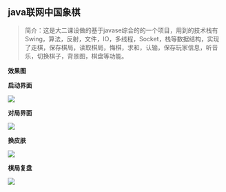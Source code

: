 ## java联网中国象棋

> 简介：这是大二课设做的基于javase综合的的一个项目，用到的技术栈有Swing，算法，反射，文件，IO，多线程，Socket，栈等数据结构，实现了走棋，保存棋局，读取棋局，悔棋，求和，认输，保存玩家信息，听音乐，切换棋子，背景图，棋盘等功能。

**效果图**

**启动界面**

![](http://images.creamyha.cn/image/20200610234845.png)

**对局界面**

![](http://images.creamyha.cn/image/20200610234139.png)

**换皮肤**

![](http://images.creamyha.cn/image/20200610234420.png)

**棋局复盘**

![](http://images.creamyha.cn/image/20200610234714.png)

